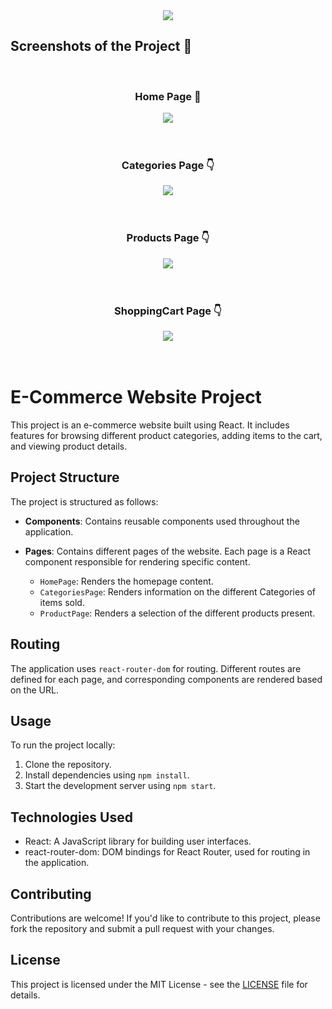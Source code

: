 <div align='center'><img src='/src/logo.svg'/></div>

<h2>Screenshots of the Project 📸</h2>
<br>
<h3 align='center'>Home Page 🏡</h3>

<div align='center'>
<img src='./src/img/Screenshots/homepage.png'/>

</div>
<br><br>
<h3 align='center'>Categories Page 👇</h3>

<div align='center'>
<img src='./src/img/Screenshots/categories.png'/>
</div>
<br>
<br>
<h3 align='center'>Products Page 👇</h3>

<div align='center'>
<img src='./src/img/Screenshots/products.png'/>
</div>
<br>
<br>
<h3 align='center'>ShoppingCart Page 👇</h3>

<div align='center'>
<img src='./src/img/Screenshots/shoppingCart.png'/>
</div>
<br>
<br>

# E-Commerce Website Project

This project is an e-commerce website built using React. It includes features for browsing different product categories, adding items to the cart, and viewing product details.

## Project Structure

The project is structured as follows:

- **Components**: Contains reusable components used throughout the application.

- **Pages**: Contains different pages of the website. Each page is a React component responsible for rendering specific content.
  - `HomePage`: Renders the homepage content.
  - `CategoriesPage`: Renders information on the different Categories of items sold.
  - `ProductPage`: Renders a selection of the different products present.

## Routing

The application uses `react-router-dom` for routing. Different routes are defined for each page, and corresponding components are rendered based on the URL.

## Usage

To run the project locally:

1. Clone the repository.
2. Install dependencies using `npm install`.
3. Start the development server using `npm start`.

## Technologies Used

- React: A JavaScript library for building user interfaces.
- react-router-dom: DOM bindings for React Router, used for routing in the application.

## Contributing

Contributions are welcome! If you'd like to contribute to this project, please fork the repository and submit a pull request with your changes.

## License

This project is licensed under the MIT License - see the [LICENSE](./LICENSE) file for details.

